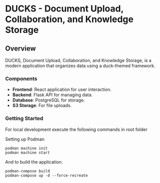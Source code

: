 # DUCKS - Document Upload, Collaboration, and Knowledge Storage

## Overview

DUCKS, Document Upload, Collaboration, and Knowledge Storage, is a modern application that organizes data using a duck-themed framework.

### Components

- **Frontend**: React application for user interaction.
- **Backend**: Flask API for managing data.
- **Database**: PostgreSQL for storage.
- **S3 Storage**: For file uploads.

### Getting Started

For local development execute the following commands in root folder

Setting up Podman
```
podman machine init
podman machine start
```

And to build the application.

```
podman-compose build
podman-compose up -d --force-recreate
```

